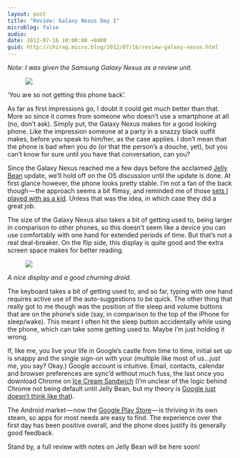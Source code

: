 ```yaml
---
layout: post
title: "Review: Galaxy Nexus Day 1"
microblog: false
audio: 
date: 2012-07-16 10:00:00 +0400
guid: http://chirag.micro.blog/2012/07/16/review-galaxy-nexus.html
---
```

<p><em>Note: I was given the Samsung Galaxy Nexus as a review unit.</em></p>
<figure><img src="https://cdtestweb.files.wordpress.com/2012/07/3bedc-0t8enf36i0riujup7.jpg"></figure><p>‘You are so not getting this phone back’.</p>
<p>As far as first impressions go, I doubt it could get much better than that. More so since it comes from someone who doesn’t use a smartphone at all (no, don’t ask). Simply put, the Galaxy Nexus makes for a good looking phone. Like the impression someone at a party in a snazzy black outfit makes, before you speak to him/her, as the case applies. I don’t mean that the phone is bad when you do (or that the person’s a douche, yet), but you can’t know for sure until you have that conversation, can you?</p>
<p>Since the Galaxy Nexus reached me a few days before the acclaimed <a href="http://www.android.com/about/jelly-bean/" target="_blank">Jelly Bean</a> update, we’ll hold off on the OS discussion until the update is done. At first glance however, the phone looks pretty stable. I’m not a fan of the back though — the approach seems a bit flimsy, and reminded me of those <a href="http://www.meccano.com/models/starter-bulldozer.html/" target="_blank">sets I played with as a kid</a>. Unless that was the idea, in which case they did a great job.</p>
<p>The size of the Galaxy Nexus also takes a bit of getting used to, being larger in comparison to other phones, so this doesn’t seem like a device you can use comfortably with one hand for extended periods of time. But that’s not a real deal-breaker. On the flip side, this display is quite good and the extra screen space makes for better reading.</p>
<figure><img src="https://cdtestweb.files.wordpress.com/2012/07/70123-0kjxjbfi0dtx0ibtb.jpg"></figure><p><em>A nice display and a good churning droid.</em></p>
<p>The keyboard takes a bit of getting used to, and so far, typing with one hand requires active use of the auto-suggestions to be quick. The other thing that really got to me though was the position of the sleep and volume buttons that are on the phone’s side (say, in comparison to the top of the iPhone for sleep/wake). This meant I often hit the sleep button accidentally while using the phone, which can take some getting used to. Maybe I’m just holding it wrong.</p>
<p>If, like me, you live your life in Google’s castle from time to time, initial set up is snappy and the single sign-on with your (multiple like most of us…just me, you say? Okay.) Google account is intuitive. Email, contacts, calendar and browser preferences are sync’d without much fuss, the last once you download Chrome on <a href="http://www.android.com/about/ice-cream-sandwich/" target="_blank">Ice Cream Sandwich</a> (I’m unclear of the logic behind Chrome not being default until Jelly Bean, but my theory is <a href="http://blog.chirag.biz/google-io-2012" target="_blank">Google just doesn’t think like that</a>).</p>
<p>The Android market — now the <a href="https://play.google.com/store" target="_blank">Google Play Store</a> — is thriving in its own steam, so apps for most needs are easy to find. The experience over the first day has been positive overall, and the phone does justify its generally good feedback.</p>
<p>Stand by, a full review with notes on Jelly Bean will be here soon!</p>
